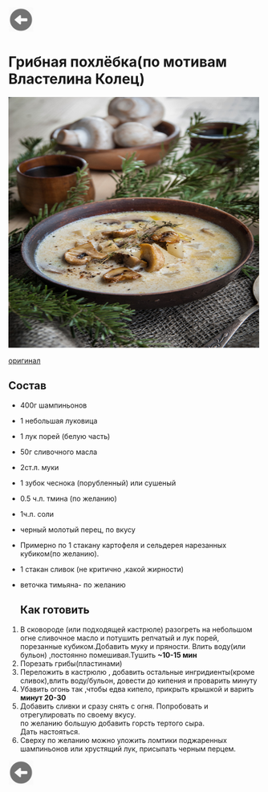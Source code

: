 <a href=./README.md><img src="img/back.jpg" width="50" height="50" /></a>
# Грибная похлёбка(по мотивам Властелина Колец)
<img src="img/shroomsoup.jpg" width="500" height="500" />

 [оригинал](https://pikabu.ru/story/gribnaya_pokhlebka_vlastelin_kolets_literaturnaya_kukhnya_4007713)
 ## Состав
* 400г шампиньонов
* 1 небольшая луковица
* 1 лук порей (белую часть)
* 50г сливочного масла
* 2ст.л. муки
* 1 зубок чеснока (порубленный) или сушеный
* 0.5 ч.л. тмина (по желанию)
* 1ч.л. соли
* черный молотый перец, по вкусу
* Примерно по 1 стакану картофеля и сельдерея нарезанных кубиком(по желанию).
* 1 стакан сливок (не критично ,какой жирности)
* веточка тимьяна- по желанию
 
  ## Как готовить
 
 1. В сковороде (или подходящей кастрюле) разогреть на небольшом огне сливочное масло и потушить репчатый и лук порей, порезанные кубиком.Добавить муку и пряности. Влить воду(или бульон) ,постоянно помешивая.Тушить **~10-15 мин**
 2. Порезать грибы(пластинами)
 3. Переложить в кастрюлю , добавить остальные ингридиенты(кроме сливок),влить воду/бульон, довести до кипения и проварить минуту
 4. Убавить огонь так ,чтобы едва кипело, прикрыть крышкой и варить **минут 20-30**
5. Добавить сливки и сразу снять с огня. Попробовать и отрегулировать по своему вкусу. 
<br> по желанию большую добавить горсть тертого сыра.
<br>Дать настояться.
6. Сверху по желанию можно уложить ломтики поджаренных шампиньонов или хрустящий лук, присыпать черным перцем.
 
 
<a href=./README.md><img src="img/back.jpg" width="50" height="50" /></a>
